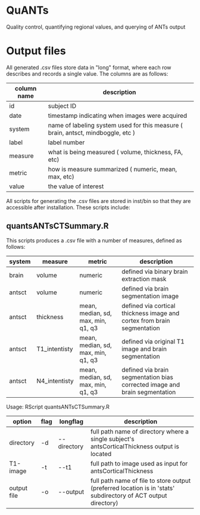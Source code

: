# QuANTs
Quality control, quantifying regional values, and querying of ANTs output

# Output files
All generated .csv files store data in "long" format, where each
row describes and records a single value. The columns are as follows:

| column name | description |
| --- | --- |
| id | subject ID |
| date | timestamp indicating when images were acquired |
| system | name of labeling system used for this measure ( brain, antsct, mindboggle, etc ) |
| label | label number |
| measure | what is being measured ( volume, thickness, FA, etc) |
| metric | how is measure summarized ( numeric, mean, max, etc) |
| value | the value of interest |

All scripts for generating the .csv files are stored in inst/bin so that they
are accessible after installation. These scripts include:

## quantsANTsCTSummary.R
This scripts produces a .csv file with a number of measures, defined as follows:

| system | measure | metric | description |
| ---  | --- | --- | --- |
| brain | volume | numeric | defined via binary brain extraction mask |
| antsct | volume | numeric | defined via brain segmentation image |
| antsct | thickness | mean, median, sd, max, min, q1, q3 | defined via cortical thickness image and cortex from brain segmentation |
| antsct | T1_intentisty | mean, median, sd, max, min, q1, q3 | defined via original T1 image and brain segmentation |
| antsct | N4_intentisty | mean, median, sd, max, min, q1, q3 | defined via brain segmentation bias corrected image and brain segmentation |

Usage: RScript quantsANTsCTSummary.R

| option | flag | longflag | description |
| --- | --- | --- | --- |
| directory | -d | --directory | full path name of directory where a single subject's antsCorticalThickness output is located |
| T1-image | -t | --t1 | full path to image used as input for antsCorticalThickness |
| output file | -o | --output | full path name of file to store output (preferred location is in 'stats' subdirectory of ACT output directory) |
